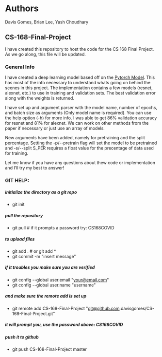 # Authors
Davis Gomes, Brian Lee, Yash Choudhary

## CS-168-Final-Project

I have created this repository to host the code for the CS 168 Final Project. As we go along, this file will be updated.

### General Info

I have created a deep learning model based off on the [Pytorch Model](https://pytorch.org/tutorials/beginner/finetuning_torchvision_models_tutorial.html). This has most of the info necessary to understand whats going on behind the scenes in this project. The implementation contains a few models (resnet, alexnet, etc.) to use in training and validation sets. The best validation error along with the weights is returned. 

I have set up and argument parser with the model name, number of epochs, and batch size as arguments (Only model name is required). You can use the help option (-h) for more info. I was able to get 86% validation accuracy for resnet and 81% for alexnet. We can work on other methods from the paper if necessary or just use an array of models.

New arguments have been added, namely for pretraining and the split percentage. Setting the -p/--pretrain flag will set the model to be pretrained and -s/--split S_PER requires a float value for the precentage of data used for training.

Let me know if you have any questions about thew code or implementation and I'll try my best to answer!

### GIT HELP:

##### initialize the directory as a git repo
- git init
##### pull the repository
- git pull <ssh> # if it prompts a password try: CS168COVID
##### to upload files
- git add . # or git add * 
- git commit -m "insert message"
##### if it troubles you make sure you are verified
- git config --global user.email "your@email.com"
- git config --global user.name "username"
##### and make sure the remote add is set up
- git remote add CS-168-Final-Project "git@github.com:davisgomes/CS-168-Final-Project.git" 
##### it will prompt you, use the password above: CS168COVID
##### push it to github
- git push CS-168-Final-Project master
	
 
